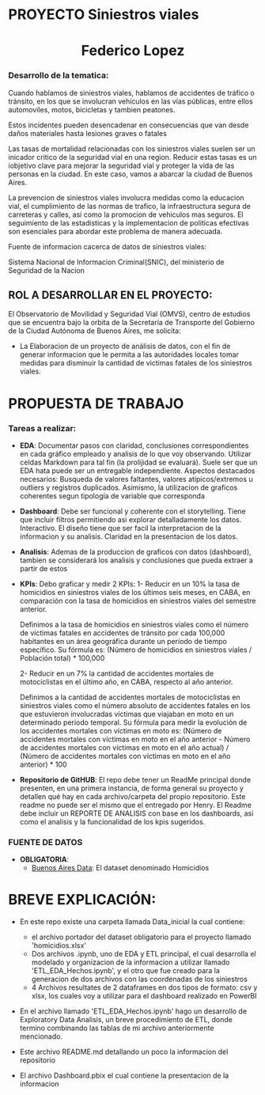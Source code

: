 # **PROYECTO Siniestros viales**

# <h1 align=center> **Federico Lopez** </h1>

### Desarrollo de la tematica:

Cuando hablamos de siniestros viales, hablamos de accidentes de tráfico o tránsito, en los que se involucran vehículos en las vías públicas, entre ellos automoviles, motos, bicicletas y tambien peatones.

Estos incidentes pueden desencadenar en consecuencias que van desde daños materiales hasta lesiones graves o fatales

Las tasas de mortalidad relacionadas con los siniestros viales suelen ser un inicador critico de la seguridad vial en una region. Reducir estas tasas es un iobjetivo clave para mejorar la seguridad vial y proteger la vida de las personas en la ciudad. En este caso, vamos a abarcar la ciudad de Buenos Aires. 

La prevencion de siniestros viales involucra medidas como la educacion vial, el cumplimiento de las normas de trafico, la infraestructura segura de carreteras y calles, asi como la promocion de vehiculos mas seguros. El seguimiento de las estadisticas y la implementacion de politicas efectivas son esenciales para abordar este problema de manera adecuada.


Fuente de informacion cacerca de datos de siniestros viales:

Sistema Nacional de Informacion Criminal(SNIC), del ministerio de Seguridad de la Nacion


##  **ROL A DESARROLLAR EN EL PROYECTO:**

El Observatorio de Movilidad y Seguridad Vial (OMVS), centro de estudios que se encuentra bajo la orbita de la Secretaría de Transporte del Gobierno de la Ciudad Autónoma de Buenos Aires, me solicita:
* La Elaboracion de un proyecto de análisis de datos, con el fin de generar informacion que le permita a las autoridades locales tomar medidas para disminuir la cantidad de victimas fatales de los siniestros viales.


#  **PROPUESTA DE TRABAJO**

### Tareas a realizar: 

* **EDA**: Documentar pasos con claridad, conclusiones correspondientes en cada gráfico empleado y analisis de lo que voy observando. Utilizar celdas Markdown para tal fin (la prolijidad se evaluará).
Suele ser que un EDA hata puede ser un entregable independiente.
Aspectos destacados necesarios: Busqueda de valores faltantes, valores atípicos/extremos u outliers y registros duplicados. Asimismo, la utilizacion de graficos coherentes segun tipología de variable que corresponda

* **Dashboard**: Debe ser funcional y coherente con el storytelling. Tiene que incluir filtros permitiendo asi explorar detalladamente los datos. Interactivo. El diseño tiene que ser facil la interpretacion de la informacion y su analisis. Claridad en la presentacion de los datos.

* **Analisis**: Ademas de la produccion de graficos con datos (dashboard), tambien se considerará los analisis y conclusiones que pueda extraer a partir de estos

* **KPIs**: Debo graficar y medir 2 KPIs:
    1- Reducir en un 10% la tasa de homicidios en siniestros viales de los últimos seis meses, en CABA, en comparación con la tasa de homicidios en siniestros viales del semestre anterior.

    Definimos a la tasa de homicidios en siniestros viales como el número de víctimas fatales en accidentes de tránsito por cada 100,000 habitantes en un área geográfica durante un período de tiempo específico. Su fórmula es: (Número de homicidios en siniestros viales / Población total) * 100,000


    2- Reducir en un 7% la cantidad de accidentes mortales de motociclistas en el último año, en CABA, respecto al año anterior.

    Definimos a la cantidad de accidentes mortales de motociclistas en siniestros viales como el número absoluto de accidentes fatales en los que estuvieron involucradas víctimas que viajaban en moto en un determinado periodo temporal. Su fórmula para medir la evolución de los accidentes mortales con víctimas en moto es: (Número de accidentes mortales con víctimas en moto en el año anterior - Número de accidentes mortales con víctimas en moto en el año actual) / (Número de accidentes mortales con víctimas en moto en el año anterior) * 100

* **Repositorio de GitHUB**: El repo debe tener un ReadMe principal donde presenten, en una primera instancia, de forma general su proyecto y detallen qué hay en cada archivo/carpeta del propio repositorio. Este readme no puede ser el mismo que el entregado por Henry. El Readme debe incluir un REPORTE DE ANALISIS con base en los dashboards, asi como el analisis y la funcionalidad de los kpis sugeridos.


### **FUENTE DE DATOS**
* **OBLIGATORIA**:
    - [Buenos Aires Data](https://data.buenosaires.gob.ar/dataset/victimas-siniestros-viales): El dataset denominado Homicidios 

# BREVE EXPLICACIÓN:

* En este repo existe una carpeta llamada Data_inicial la cual contiene:
  - el archivo portador del dataset obligatorio para el proyecto llamado 'homicidios.xlsx'
  - Dos archivos .ipynb, uno de EDA y ETL principal, el cual desarrolla el modelado y organizacion de la informacion a utilizar llamado 'ETL_EDA_Hechos.ipynb', y el otro que fue creado para la generacion de dos archivos con las coordenadas de los siniestros
  - 4 Archivos resultates de 2 dataframes en dos tipos de formato: csv y xlsx, los cuales voy a utilizar para el dashboard realizado en PowerBI
    
* En el archivo llamado 'ETL_EDA_Hechos.ipynb' hago un desarrollo de Exploratory Data Analisis, un breve procedimiento de ETL, donde termino combinando las tablas de mi archivo anteriormente mencionado.
* Este archivo README.md detallando un poco la informacion del repositorio
* El archivo Dashboard.pbix el cual contiene la presentacion de la informacion


